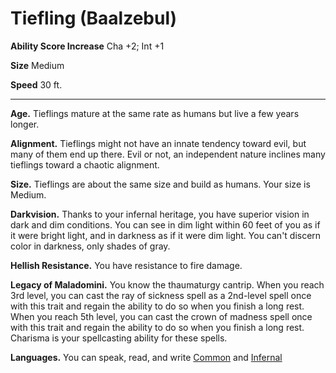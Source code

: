 Tiefling (Baalzebul)
====================

**Ability Score Increase** Cha +2; Int +1

**Size** Medium

**Speed** 30 ft.

* * *

**Age.** Tieflings mature at the same rate as humans but live a few years longer.  
  
**Alignment.** Tieflings might not have an innate tendency toward evil, but many of them end up there. Evil or not, an independent nature inclines many tieflings toward a chaotic alignment.  
  
**Size.** Tieflings are about the same size and build as humans. Your size is Medium.  
  
**Darkvision.** Thanks to your infernal heritage, you have superior vision in dark and dim conditions. You can see in dim light within 60 feet of you as if it were bright light, and in darkness as if it were dim light. You can't discern color in darkness, only shades of gray.  
  
**Hellish Resistance.** You have resistance to fire damage.  
  
**Legacy of Maladomini.** You know the thaumaturgy cantrip. When you reach 3rd level, you can cast the ray of sickness spell as a 2nd-level spell once with this trait and regain the ability to do so when you finish a long rest. When you reach 5th level, you can cast the crown of madness spell once with this trait and regain the ability to do so when you finish a long rest. Charisma is your spellcasting ability for these spells.  
  

**Languages.** You can speak, read, and write [Common](/w/Ecaros-xohoo/a/common-article) and [Infernal](/w/Ecaros-xohoo/a/wicked-article)
